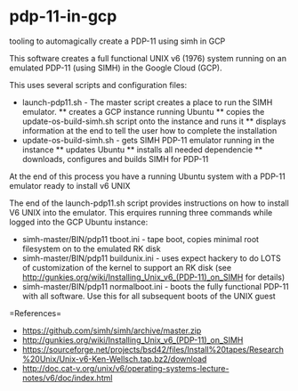 # pdp-11-in-gcp
tooling to automagically create a PDP-11 using simh in GCP

This software creates a full functional UNIX v6 (1976) system running on
an emulated PDP-11 (using SIMH) in the Google Cloud (GCP).

This uses several scripts and configuration files:

* launch-pdp11.sh - The master script creates a place to run the SIMH emulator.
** creates a GCP instance running Ubuntu
** copies the update-os-build-simh.sh script onto the instance and runs it
** displays information at the end to tell the user how to complete the installation
* update-os-build-simh.sh - gets SIMH PDP-11 emulator running in the instance
** updates Ubuntu
** installs all needed dependencie
** downloads, configures and builds SIMH for PDP-11

At the end of this process you have a running Ubuntu system with a PDP-11 emulator ready to install v6 UNIX

The end of the launch-pdp11.sh script provides instructions on how to install V6 UNIX into the emulator. This erquires running three commands while logged into the GCP Ubuntu instance:

* simh-master/BIN/pdp11 tboot.ini - tape boot, copies minimal root filesystem on to the emulated RK disk
* simh-master/BIN/pdp11 buildunix.ini - uses expect hackery to do LOTS of customization of the kernel to support an RK disk (see http://gunkies.org/wiki/Installing_Unix_v6_(PDP-11)_on_SIMH for details)
* simh-master/BIN/pdp11 normalboot.ini - boots the fully functional PDP-11 with all software. Use this for all subsequent boots of the UNIX guest


=References=


* https://github.com/simh/simh/archive/master.zip
* http://gunkies.org/wiki/Installing_Unix_v6_(PDP-11)_on_SIMH
* https://sourceforge.net/projects/bsd42/files/Install%20tapes/Research%20Unix/Unix-v6-Ken-Wellsch.tap.bz2/download
* http://doc.cat-v.org/unix/v6/operating-systems-lecture-notes/v6/doc/index.html
